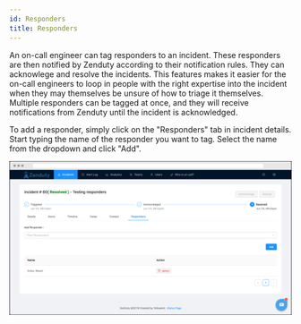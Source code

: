 ```yaml
---
id: Responders
title: Responders
---
```


An on-call engineer can tag responders to an incident. These responders are then notified by Zenduty according to their notification rules. They can acknowlege and resolve the incidents. This features makes it easier for the on-call engineers to loop in people with the right expertise into the incident when they may themselves be unsure of how to triage it themselves. Multiple responders can be tagged at once, and they will receive notifications from Zenduty until the incident is acknowledged. 

To add a responder, simply click on the "Responders" tab in incident details. Start typing the name of the responder you want to tag. Select the name from the dropdown and click "Add".
 
![](/img/responder.png)